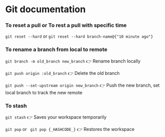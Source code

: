 # Git documentation
### To reset a pull or To rest a pull with specific time
```git reset --hard```
or
```git reset --hard branch-name@{"10 minute ago"}```

### To rename a branch from local to remote
```git branch -m old_branch new_branch```         :point_right: Rename branch locally

```git push origin :old_branch```                 :point_right: Delete the old branch   

```git push --set-upstream origin new_branch```   :point_right: Push the new branch, set local branch to track the new remote

### To stash
```git stash```                                      :point_right: Saves your workspace temporarily

```git pop``` or  ``` git pop {_HASHCODE_}```        :point_right: Restores the workspace



